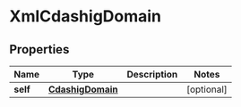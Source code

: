 

# XmlCdashigDomain


## Properties

Name | Type | Description | Notes
------------ | ------------- | ------------- | -------------
**self** | [**CdashigDomain**](CdashigDomain.md) |  |  [optional]



